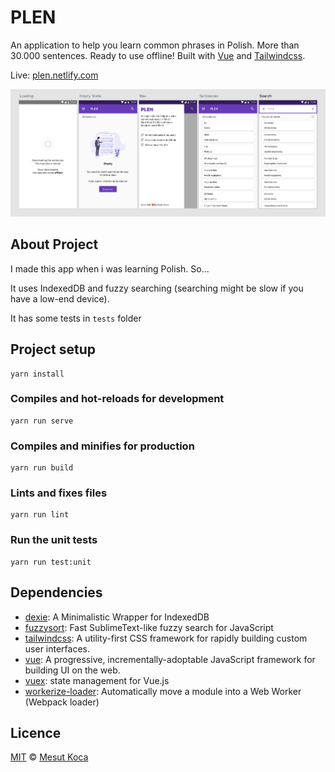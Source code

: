 # PLEN

An application to help you learn common phrases in Polish. More than 30.000 sentences. Ready to use offline! Built with [Vue](https://vuejs.org/) and [Tailwindcss](https://tailwindcss.com/).

Live: [plen.netlify.com](https://converty.netlify.com)

![Screenshot of plen](docs/screenshot.png)

## About Project

I made this app when i was learning Polish. So...

It uses IndexedDB and fuzzy searching (searching might be slow if you have a low-end device).

It has some tests in `tests` folder

## Project setup

```
yarn install
```

### Compiles and hot-reloads for development

```
yarn run serve
```

### Compiles and minifies for production

```
yarn run build
```

### Lints and fixes files

```
yarn run lint
```

### Run the unit tests

```
yarn run test:unit
```

## Dependencies

- [dexie](https://ghub.io/dexie): A Minimalistic Wrapper for IndexedDB
- [fuzzysort](https://ghub.io/fuzzysort): Fast SublimeText-like fuzzy search for JavaScript
- [tailwindcss](https://ghub.io/tailwindcss): A utility-first CSS framework for rapidly building custom user interfaces.
- [vue](https://ghub.io/vue): A progressive, incrementally-adoptable JavaScript framework for building UI on the web.
- [vuex](https://ghub.io/vuex): state management for Vue.js
- [workerize-loader](https://ghub.io/workerize-loader): Automatically move a module into a Web Worker (Webpack loader)

## Licence

[MIT](https://opensource.org/licenses/MIT) © [Mesut Koca](https://mesutkoca.com)
